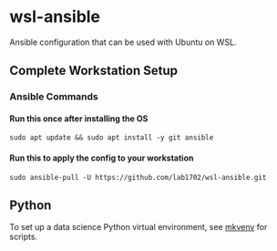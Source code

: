 # wsl-ansible

Ansible configuration that can be used with Ubuntu on WSL.

## Complete Workstation Setup

### Ansible Commands

#### Run this once after installing the OS

    sudo apt update && sudo apt install -y git ansible

#### Run this to apply the config to your workstation

    sudo ansible-pull -U https://github.com/lab1702/wsl-ansible.git

## Python

To set up a data science Python virtual environment, see [mkvenv](https://github.com/lab1702/mkvenv) for scripts.
